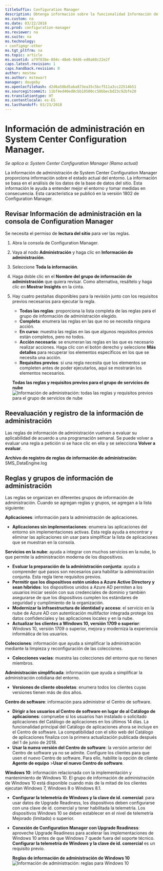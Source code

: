 ```yaml
---
titleSuffix: Configuration Manager
description: Obtenga información sobre la funcionalidad Información de administración disponible en la consola de Configuration Manager.
ms.custom: na
ms.date: 03/22/2018
ms.prod: configuration-manager
ms.reviewer: na
ms.suite: na
ms.technology:
- configmgr-other
ms.tgt_pltfrm: na
ms.topic: article
ms.assetid: a79f83be-884c-48e6-94d6-ed0a68c22e2f
caps.latest.revision: 1
caps.handback.revision: 0
author: mestew
ms.author: mstewart
manager: dougeby
ms.openlocfilehash: d2d6a58bd5aba873ea35c5bcf511a3cc22514b51
ms.sourcegitcommit: 11bf4ed40ed0cbb10500cc58bbecbd23c92bfe20
ms.translationtype: HT
ms.contentlocale: es-ES
ms.lasthandoff: 03/23/2018
---
```

# <a name="management-insights-in-system-center-configuration-manager"></a>Información de administración en System Center Configuration Manager.

*Se aplica a: System Center Configuration Manager (Rama actual)*

La información de administración de System Center Configuration Manager proporciona información sobre el estado actual del entorno. La información se basa en el análisis de los datos de la base de datos del sitio. Esta información le ayuda a entender mejor el entorno y tomar medidas en consecuencia. Esta característica se publicó en la versión 1802 de Configuration Manager. <!--1353967-->

## <a name="review-management-insights-in-the-configuration-manager-console"></a>Revisar Información de administración en la consola de Configuration Manager 
Se necesita el permiso de **lectura del sitio** para ver las reglas.

1. Abra la consola de Configuration Manager. 
2. Vaya al nodo **Administración** y haga clic en **Información de administración**.
3. Seleccione **Toda la información**.
4. Haga doble clic en el **Nombre del grupo de información de administración** que quiera revisar. Como alternativa, resáltelo y haga clic en **Mostrar Insights** en la cinta. 
5. Hay cuatro pestañas disponibles para la revisión junto con los requisitos previos necesarios para ejecutar la regla. 
    - **Todas las reglas**: proporciona la lista completa de las reglas para el grupo de información de administración elegido.
    - **Completa**: enumera las reglas en las que no se necesita ninguna acción. 
    - **En curso**: muestra las reglas en las que algunos requisitos previos están completos, pero no todos.
    - **Acción necesaria**: se enumeran las reglas en las que es necesario realizar acciones. Haga clic con el botón derecho y seleccione **Más detalles** para recuperar los elementos específicos en los que se necesita una acción. 
    - **Requisitos previos**: si una regla necesita que los elementos se completen antes de poder ejecutarlos, aquí se mostrarán los elementos necesarios.   
    
    **Todas las reglas y requisitos previos para el grupo de servicios de nube** ![Información de administración: todas las reglas y requisitos previos para el grupo de servicios de nube](./media/Management-insights-all-cloud-rules.png)

## <a name="management-insights-reevaluation-and-logging"></a>Reevaluación y registro de la información de administración
Las reglas de información de administración vuelven a evaluar su aplicabilidad de acuerdo a una programación semanal. Se puede volver a evaluar una regla a petición si se hace clic en ella y se selecciona **Volver a evaluar**.

**Archivo de registro de reglas de información de administración**: SMS_DataEngine.log
## <a name="management-insights-groups-and-rules"></a>Reglas y grupos de información de administración
Las reglas se organizan en diferentes grupos de información de administración. Cuando se agregan reglas y grupos, se agregan a la lista siguiente:

**Aplicaciones**: información para la administración de aplicaciones.

- **Aplicaciones sin implementaciones**: enumera las aplicaciones del entorno sin implementaciones activas. Esta regla ayuda a encontrar y eliminar las aplicaciones sin usar para simplificar la lista de aplicaciones que se muestran en la consola. 

**Servicios en la nube**: ayuda a integrar con muchos servicios en la nube, lo que permite la administración moderna de los dispositivos. 
 - **Evaluar la preparación de la administración conjunta**: ayuda a comprender qué pasos son necesarios para habilitar la administración conjunta. Esta regla tiene requisitos previos. 
 - **Permitir que los dispositivos estén unidos a Azure Active Directory y sean híbridos**: los dispositivos unidos a Azure AD permiten a los usuarios iniciar sesión con sus credenciales de dominio y también asegurarse de que los dispositivos cumplen los estándares de seguridad y cumplimiento de la organización. 
 - **Modernizar la infraestructura de identidad y acceso**: el servicio en la nube de Azure AD con autenticación multifactor integrada protege los datos confidenciales y las aplicaciones locales y en la nube. 
 - **Actualizar los clientes a Windows 10, versión 1709 o superior**: Windows 10, versión 1709 o superior, mejora y moderniza la experiencia informática de los usuarios. 


**Colecciones**: información que ayuda a simplificar la administración mediante la limpieza y reconfiguración de las colecciones.
   - **Colecciones vacías**: muestra las colecciones del entorno que no tienen miembros. 

**Administración simplificada**: información que ayuda a simplificar la administración cotidiana del entorno. 
   - **Versiones de cliente obsoletas**: enumera todos los clientes cuyas versiones tienen más de dos años. 

**Centro de software**: información para administrar el Centro de software. 
   - **Dirigir a los usuarios al Centro de software en lugar de al Catálogo de aplicaciones**: compruebe si los usuarios han instalado o solicitado aplicaciones del Catálogo de aplicaciones en los últimos 14 días. La funcionalidad principal del Catálogo de aplicaciones ahora se incluye en el Centro de software. La compatibilidad con el sitio web del Catálogo de aplicaciones finaliza con la primera actualización publicada después del 1 de junio de 2018.
   - **Usar la nueva versión del Centro de software**: la versión anterior del Centro de software ya no se admite. Configure los clientes para que usen el nuevo Centro de software. Para ello, habilite la opción de cliente **Agente de equipo** >**Usar el nuevo Centro de software**.

**Windows 10**: información relacionada con la implementación y mantenimiento de Windows 10. El grupo de información de administración de Windows 10 está disponible cuando más de la mitad de los clientes ejecutan Windows 7, Windows 8 o Windows 8.1.
   - **Configurar la telemetría de Windows y la clave de id. comercial**: para usar datos de Upgrade Readiness, los dispositivos deben configurarse con una clave de id. comercial y tener habilitada la telemetría. Los dispositivos Windows 10 se deben establecer en el nivel de telemetría Mejorado (limitado) o superior.
   - **Conexión de Configuration Manager con Upgrade Readiness**: aproveche Upgrade Readiness para acelerar las implementaciones de Windows 10 antes de que Windows 7 quede fuera del soporte técnico. **Configurar la telemetría de Windows y la clave de id. comercial** es un requisito previo.

     **Reglas de información de administración de Windows 10**
    ![Información de administración: reglas para Windows 10](./media/Windows-10-insights-group.png)
    